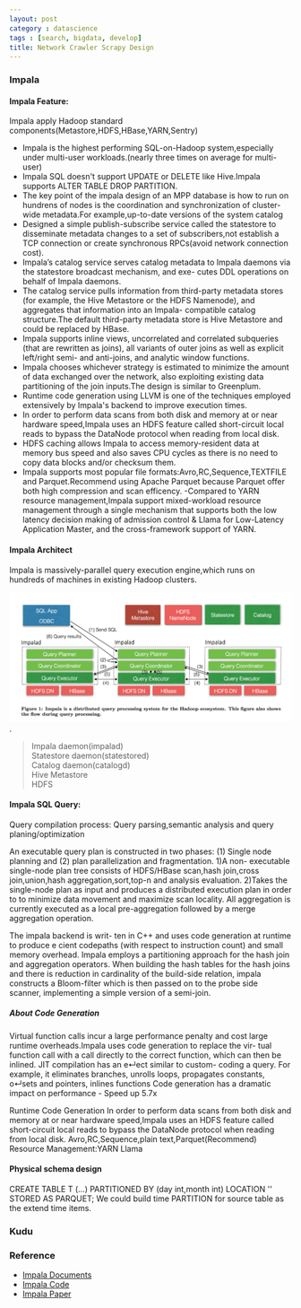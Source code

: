 ```yaml
---
layout: post
category : datascience
tags : [search, bigdata, develop]
title: Network Crawler Scrapy Design
---
```


### Impala

#### Impala Feature:

Impala apply Hadoop standard components(Metastore,HDFS,HBase,YARN,Sentry)

- Impala is the highest performing SQL-on-Hadoop system,especially under multi-user workloads.(nearly three times on average for multi-user)
- Impala SQL doesn't support UPDATE or DELETE like Hive.Impala supports ALTER TABLE DROP PARTITION.
- The key point of the impala design of an MPP database is how to run on hundrens of nodes is the coordination and synchronization of cluster-wide metadata.For example,up-to-date versions of the system catalog
- Designed a simple publish-subscribe service called the statestore to disseminate metadata changes to a set of subscribers,not establish a TCP connection or create synchronous RPCs(avoid network connection cost).
- Impala’s catalog service serves catalog metadata to Impala daemons via the statestore broadcast mechanism, and exe- cutes DDL operations on behalf of Impala daemons.
- The catalog service pulls information from third-party metadata stores (for example, the Hive Metastore or the HDFS Namenode), and aggregates that information into an Impala- compatible catalog structure.The default third-party metadata store is Hive Metastore and could be replaced by HBase.
- Impala supports inline views, uncorrelated and correlated subqueries (that are rewritten as joins), all variants of outer joins as well as explicit left/right semi- and anti-joins, and analytic window functions.
- Impala chooses whichever strategy is estimated to minimize the amount of data exchanged over the network, also exploiting existing data partitioning of the join inputs.The design is similar to Greenplum.
- Runtime code generation using LLVM is one of the techniques employed extensively by Impala's backend to improve execution times.
- In order to perform data scans from both disk and memory at or near hardware speed,Impala uses an HDFS feature called short-circuit local reads to bypass the DataNode protocol when reading from local disk.
- HDFS caching allows Impala to access memory-resident data at memory bus speed and also saves CPU cycles as there is no need to copy data blocks and/or checksum them.
- Impala supports most popular file formats:Avro,RC,Sequence,TEXTFILE and Parquet.Recommend using Apache Parquet because Parquet offer both high compression and scan efficency.
-Compared to YARN resource management,Impala support mixed-workload resource management through a single mechanism that supports both the low latency decision making of admission control & Llama for Low-Latency Application Master, and the cross-framework support of YARN.

#### Impala Architect

Impala is massively-parallel query execution engine,which runs on hundreds of machines in existing Hadoop clusters.

![Impala Architecture](_includes/Impala_arch.png).

> Impala daemon(impalad) <br/> 
> Statestore daemon(statestored) <br/>
> Catalog daemon(catalogd) <br/>
> Hive Metastore <br/>
> HDFS 

#### Impala SQL Query:

Query compilation process: Query parsing,semantic analysis and query planing/optimization

An executable query plan is constructed in two phases: (1) Single node planning and (2) plan parallelization and fragmentation.
1)A non- executable single-node plan tree consists of HDFS/HBase scan,hash join,cross join,union,hash aggregation,sort,top-n and analysis evaluation.
2)Takes the single-node plan as input and produces a distributed execution plan in order to to minimize data movement and maximize scan locality.
All aggregation is currently executed as a local pre-aggregation followed by a merge aggregation operation.

The impala backend is writ- ten in C++ and uses code generation at runtime to produce e cient codepaths (with respect to instruction count) and small memory overhead.
Impala employs a partitioning approach for the hash join and aggregation operators.
When building the hash tables for the hash joins and there is reduction in cardinality of the build-side relation, impala constructs a Bloom-filter which is then passed on to the probe side scanner, implementing a simple version of a semi-join.

##### About Code Generation

Virtual function calls incur a large performance penalty and cost large runtime overheads.Impala uses code generation to replace the vir- tual function call with a call directly to the correct function, which can then be inlined.
JIT compilation has an e↵ect similar to custom- coding a query. For example, it eliminates branches, unrolls loops, propagates constants, o↵sets and pointers, inlines functions
Code generation has a dramatic impact on performance - Speed up 5.7x

Runtime Code Generation
In order to perform data scans from both disk and memory at or near hardware speed,Impala uses an HDFS feature called short-circuit local reads to bypass the DataNode protocol when reading from local disk.
Avro,RC,Sequence,plain text,Parquet(Recommend)
Resource Management:YARN Llama

#### Physical schema design 

CREATE TABLE T (...) PARTITIONED BY (day int,month int) LOCATION '<hdfs-path>' STORED AS PARQUET;
We could build time PARTITION for source table as the extend time items.  


### Kudu





### Reference

- [Impala Documents](http://www.cloudera.com/documentation/enterprise/latest/topics/impala.html)
- [Impala Code](https://github.com/cloudera/Impala/wiki)
- [Impala Paper]()
